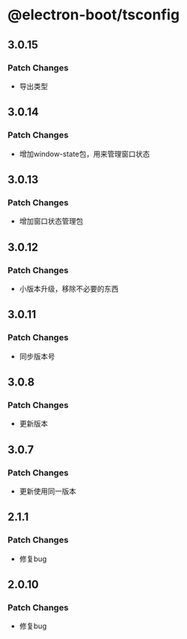 # @electron-boot/tsconfig

## 3.0.15

### Patch Changes

- 导出类型

## 3.0.14

### Patch Changes

- 增加window-state包，用来管理窗口状态

## 3.0.13

### Patch Changes

- 增加窗口状态管理包

## 3.0.12

### Patch Changes

- 小版本升级，移除不必要的东西

## 3.0.11

### Patch Changes

- 同步版本号

## 3.0.8

### Patch Changes

- 更新版本

## 3.0.7

### Patch Changes

- 更新使用同一版本

## 2.1.1

### Patch Changes

- 修复bug

## 2.0.10

### Patch Changes

- 修复bug
